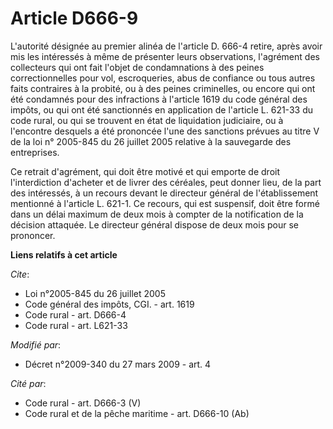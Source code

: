 # Article D666-9

L'autorité désignée au premier alinéa de l'article D. 666-4 retire, après avoir mis les intéressés à même de présenter leurs
observations, l'agrément des collecteurs qui ont fait l'objet de condamnations à des peines correctionnelles pour vol,
escroqueries, abus de confiance ou tous autres faits contraires à la probité, ou à des peines criminelles, ou encore qui ont
été condamnés pour des infractions à l'article 1619 du code général des impôts, ou qui ont été sanctionnés en application de
l'article L. 621-33 du code rural, ou qui se trouvent en état de liquidation judiciaire, ou à l'encontre desquels a été
prononcée l'une des sanctions prévues au titre V de la loi n° 2005-845 du 26 juillet 2005 relative à la sauvegarde des
entreprises. 

Ce retrait d'agrément, qui doit être motivé et qui emporte de droit l'interdiction d'acheter et de livrer des céréales, peut
donner lieu, de la part des intéressés, à un recours devant le directeur général de l'établissement mentionné à l'article L.
621-1. Ce recours, qui est suspensif, doit être formé dans un délai maximum de deux mois à compter de la notification de la
décision attaquée. Le directeur général dispose de deux mois pour se prononcer.

**Liens relatifs à cet article**

_Cite_:

  - Loi n°2005-845 du 26 juillet 2005
  - Code général des impôts, CGI. - art. 1619
  - Code rural - art. D666-4
  - Code rural - art. L621-33

_Modifié par_:

  - Décret n°2009-340 du 27 mars 2009 - art. 4

_Cité par_:

  - Code rural - art. D666-3 (V)
  - Code rural et de la pêche maritime - art. D666-10 (Ab)
